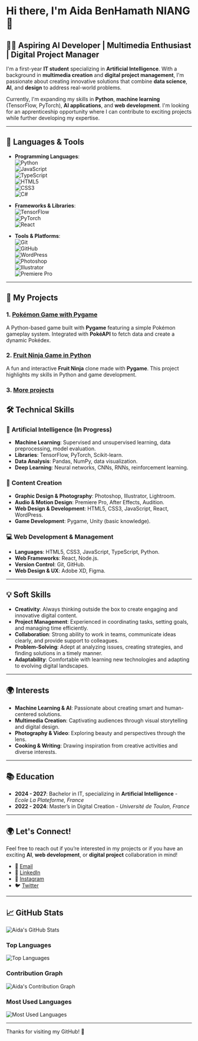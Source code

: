 # Hi there, I'm Aida BenHamath NIANG 👋

## 👩‍💻 Aspiring AI Developer | Multimedia Enthusiast | Digital Project Manager

I'm a first-year **IT student** specializing in **Artificial Intelligence**. With a background in **multimedia creation** and **digital project management**, I'm passionate about creating innovative solutions that combine **data science**, **AI**, and **design** to address real-world problems.

Currently, I'm expanding my skills in **Python**, **machine learning** (TensorFlow, PyTorch), **AI applications**, and **web development**. I'm looking for an apprenticeship opportunity where I can contribute to exciting projects while further developing my expertise.

---

## 🔧 Languages & Tools

- **Programming Languages**:  
  ![Python](https://img.shields.io/badge/Python-%233776AB.svg?style=for-the-badge&logo=python&logoColor=white)  
  ![JavaScript](https://img.shields.io/badge/JavaScript-%23F7DF1E.svg?style=for-the-badge&logo=javascript&logoColor=black)  
  ![TypeScript](https://img.shields.io/badge/TypeScript-%23007ACC.svg?style=for-the-badge&logo=typescript&logoColor=white)  
  ![HTML5](https://img.shields.io/badge/HTML5-%23E34F26.svg?style=for-the-badge&logo=html5&logoColor=white)  
  ![CSS3](https://img.shields.io/badge/CSS3-%231572B6.svg?style=for-the-badge&logo=css3&logoColor=white)  
  ![C#](https://img.shields.io/badge/C%23-%23239120.svg?style=for-the-badge&logo=csharp&logoColor=white)

- **Frameworks & Libraries**:  
  ![TensorFlow](https://img.shields.io/badge/TensorFlow-%23FF6F00.svg?style=for-the-badge&logo=tensorflow&logoColor=white)  
  ![PyTorch](https://img.shields.io/badge/PyTorch-%23EE4C2C.svg?style=for-the-badge&logo=pytorch&logoColor=white)  
  ![React](https://img.shields.io/badge/React-%2300D9D6.svg?style=for-the-badge&logo=react&logoColor=white)

- **Tools & Platforms**:  
  ![Git](https://img.shields.io/badge/Git-%23F05033.svg?style=for-the-badge&logo=git&logoColor=white)  
  ![GitHub](https://img.shields.io/badge/GitHub-%23121011.svg?style=for-the-badge&logo=github&logoColor=white)  
  ![WordPress](https://img.shields.io/badge/WordPress-%23117AC9.svg?style=for-the-badge&logo=wordpress&logoColor=white)  
  ![Photoshop](https://img.shields.io/badge/Photoshop-%2300A9E0.svg?style=for-the-badge&logo=adobephotoshop&logoColor=white)  
  ![Illustrator](https://img.shields.io/badge/Illustrator-%23FF9A00.svg?style=for-the-badge&logo=adobeillustrator&logoColor=white)  
  ![Premiere Pro](https://img.shields.io/badge/Premiere%20Pro-%23FF7A00.svg?style=for-the-badge&logo=adobepremierepro&logoColor=white)

---

## 🚀 My Projects

### 1. [Pokémon Game with Pygame](https://github.com/aida-niang/pokemon)
A Python-based game built with **Pygame** featuring a simple Pokémon gameplay system. Integrated with **PokéAPI** to fetch data and create a dynamic Pokédex.

### 2. [Fruit Ninja Game in Python](https://github.com/aida-niang/typing-game)
A fun and interactive **Fruit Ninja** clone made with **Pygame**. This project highlights my skills in Python and game development.

### 3. [More projects](https://github.com/aida-niang?tab=repositories/)

## 🛠️ Technical Skills

### 🔬 **Artificial Intelligence** (In Progress)
- **Machine Learning**: Supervised and unsupervised learning, data preprocessing, model evaluation.
- **Libraries**: TensorFlow, PyTorch, Scikit-learn.
- **Data Analysis**: Pandas, NumPy, data visualization.
- **Deep Learning**: Neural networks, CNNs, RNNs, reinforcement learning.

### 🎨 **Content Creation**
- **Graphic Design & Photography**: Photoshop, Illustrator, Lightroom.
- **Audio & Motion Design**: Premiere Pro, After Effects, Audition.
- **Web Design & Development**: HTML5, CSS3, JavaScript, React, WordPress.
- **Game Development**: Pygame, Unity (basic knowledge).

### 💻 **Web Development & Management**
- **Languages**: HTML5, CSS3, JavaScript, TypeScript, Python.
- **Web Frameworks**: React, Node.js.
- **Version Control**: Git, GitHub.
- **Web Design & UX**: Adobe XD, Figma.

---

## 💡 Soft Skills

- **Creativity**: Always thinking outside the box to create engaging and innovative digital content.
- **Project Management**: Experienced in coordinating tasks, setting goals, and managing time efficiently.
- **Collaboration**: Strong ability to work in teams, communicate ideas clearly, and provide support to colleagues.
- **Problem-Solving**: Adept at analyzing issues, creating strategies, and finding solutions in a timely manner.
- **Adaptability**: Comfortable with learning new technologies and adapting to evolving digital landscapes.

---

## 🌍 Interests

- **Machine Learning & AI**: Passionate about creating smart and human-centered solutions.
- **Multimedia Creation**: Captivating audiences through visual storytelling and digital design.
- **Photography & Video**: Exploring beauty and perspectives through the lens.
- **Cooking & Writing**: Drawing inspiration from creative activities and diverse interests.

---

## 📚 Education

- **2024 - 2027**: Bachelor in IT, specializing in **Artificial Intelligence** - *Ecole La Plateforme, France*
- **2022 - 2024**: Master’s in Digital Creation - *Université de Toulon, France*

---

## 🌍 Let's Connect!

Feel free to reach out if you’re interested in my projects or if you have an exciting **AI**, **web development**, or **digital project** collaboration in mind!

- 📧 [Email](mailto:aidam.niang@gmail.com)
- 💼 [LinkedIn](https://www.linkedin.com/in/aidabenhamathn)
- 📸 [Instagram](https://www.instagram.com/african_hijab)
- 🐦 [Twitter](https://twitter.com/aidabenhamathn)

---

## 📈 GitHub Stats

![Aida's GitHub Stats](https://github-readme-stats.vercel.app/api?username=aida-niang&show_icons=true&hide_title=true&count_private=true&theme=radical)

### Top Languages

![Top Languages](https://github-readme-stats.vercel.app/api/top-langs/?username=aida-niang&layout=compact&theme=radical)

### Contribution Graph

![Aida's Contribution Graph](https://github-readme-streak-stats.herokuapp.com/?user=aida-niang&theme=radical)

### Most Used Languages

![Most Used Languages](https://github-readme-stats.vercel.app/api/wakatime?username=aida-niang&layout=compact&theme=radical)

---

Thanks for visiting my GitHub! 👋
